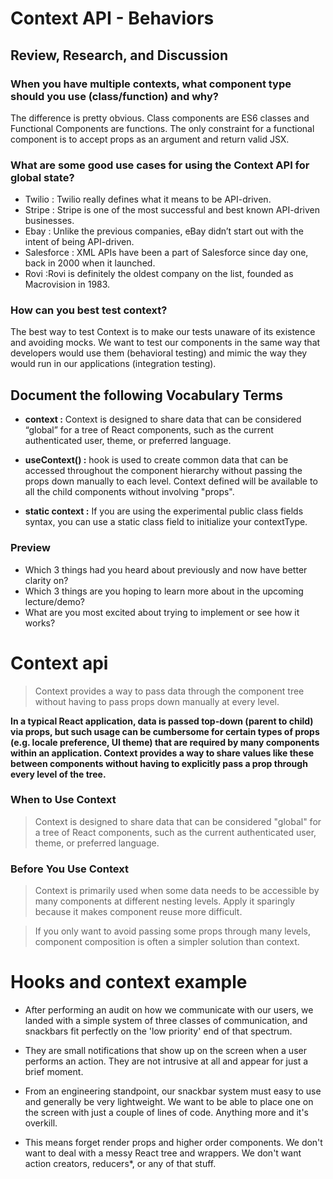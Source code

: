 #  Context API - Behaviors

## Review, Research, and Discussion

### When you have multiple contexts, what component type should you use (class/function) and why?
The difference is pretty obvious. Class components are ES6 classes and Functional Components are functions. The only constraint for a functional component is to accept props as an argument and return valid JSX. 

### What are some good use cases for using the Context API for global state?
* Twilio : Twilio really defines what it means to be API-driven. 
* Stripe : Stripe is one of the most successful and best known API-driven businesses.
* Ebay : Unlike the previous companies, eBay didn’t start out with the intent of being API-driven.
* Salesforce : XML APIs have been a part of Salesforce since day one, back in 2000 when it launched. 
* Rovi :Rovi is definitely the oldest company on the list, founded as Macrovision in 1983.


### How can you best test context?

The best way to test Context is to make our tests unaware of its existence and avoiding mocks. We want to test our components in the same way that developers would use them (behavioral testing) and mimic the way they would run in our applications (integration testing).

## Document the following Vocabulary Terms

* **context :** Context is designed to share data that can be considered “global” for a tree of React components, such as the current authenticated user, theme, or preferred language.


* **useContext() :**  hook is used to create common data that can be accessed throughout the component hierarchy without passing the props down manually to each level. Context defined will be available to all the child components without involving "props".


* **static context :** If you are using the experimental public class fields syntax, you can use a static class field to initialize your contextType.

### Preview

* Which 3 things had you heard about previously and now have better clarity on?
* Which 3 things are you hoping to learn more about in the upcoming lecture/demo?
* What are you most excited about trying to implement or see how it works?

# Context api

> Context provides a way to pass data through the component tree without having to pass props down manually at every level.

**In a typical React application, data is passed top-down (parent to child) via props, but such usage can be cumbersome for certain types of props (e.g. locale preference, UI theme) that are required by many components within an application. Context provides a way to share values like these between components without having to explicitly pass a prop through every level of the tree.**

### When to Use Context

> Context is designed to share data that can be considered "global" for a tree of React components, such as the current authenticated user, theme, or preferred language.

### Before You Use Context

> Context is primarily used when some data needs to be accessible by many components at different nesting levels. Apply it sparingly because it makes component reuse more difficult.

> If you only want to avoid passing some props through many levels, component composition is often a simpler solution than context.


# Hooks and context example

* After performing an audit on how we communicate with our users, we landed with a simple system of three classes of communication, and snackbars fit perfectly on the 'low priority' end of that spectrum.
* They are small notifications that show up on the screen when a user performs an action. They are not intrusive at all and appear for just a brief moment.

* From an engineering standpoint, our snackbar system must easy to use and generally be very lightweight. We want to be able to place one on the screen with just a couple of lines of code. Anything more and it's overkill.

* This means forget render props and higher order components. We don't want to deal with a messy React tree and wrappers. We don't want action creators, reducers*, or any of that stuff.